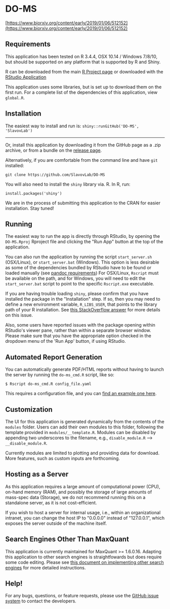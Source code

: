 # DO-MS

[https://www.biorxiv.org/content/early/2019/01/06/512152](https://www.biorxiv.org/content/early/2019/01/06/512152)

## Requirements

This application has been tested on R 3.4.4, OSX 10.14 / Windows 7/8/10, 
but should be supported on any platform that is supported by R and Shiny.

R can be downloaded from the main [R Project page](https://www.r-project.org/)
or downloaded with the [RStudio Application](https://www.rstudio.com/products/rstudio/download/)

This application uses some libraries, but is set up to download them on the first run. 
For a complete list of the dependencies of this application, view ```global.R```.

## Installation

The easiest way to install and run is: ```shiny::runGitHub('DO-MS', 'SlavovLab')```

-----------------

Or, install this application by downloading it from the GitHub page as a .zip archive, 
or from a bundle on the [release page](https://github.com/SlavovLab/DO-MS/releases).

Alternatively, if you are comfortable from the command line and have ```git``` installed:

```{bash}
git clone https://github.com/SlavovLab/DO-MS
```

You will also need to install the ```shiny``` library via. R. In R, run:

```{r}
install.packages('shiny')
```

We are in the process of submitting this application to the CRAN for easier installation. Stay tuned!

## Running

The easiest way to run the app is directly through RStudio, by opening the ```DO-MS.Rproj``` Rproject file 
and clicking the "Run App" button at the top of the application.

You can also run the application by running the script ```start_server.sh``` (OSX/Linux), or ```start_server.bat``` (Windows). This option is less desirable as some of the dependencies bundled by RStudio have to be found or loaded manually (see [pandoc requirements](https://github.com/SlavovLab/DO-MS/blob/master/documentation/pandoc.md))
For OSX/Linux, ```Rscript``` must be available on the path, and for Windows, you will need to edit the ```start_server.bat``` script to point to the specific ```Rscript.exe``` executable.

If you are having trouble loading ```shiny```, please confirm that you have installed the package in the "Installation" step. If so, then you may need to define a new environment variable, ```R_LIBS_USER```, that points to the library path of your R installation. See [this StackOverflow answer](https://stackoverflow.com/a/19662905) for more details on this issue.

Also, some users have reported issues with the package opening within RStudio's viewer pane, rather than within a separate browser window. Please make sure that you have the appropriate option checked in the dropdown menu of the 'Run App' button, if using RStudio.

## Automated Report Generation

You can automatically generate PDF/HTML reports without having to launch the server by running the ```do-ms_cmd.R``` script, like so:

```
$ Rscript do-ms_cmd.R config_file.yaml
```

This requires a configuration file, and you can [find an example one here](https://github.com/SlavovLab/DO-MS/blob/master/example/config_file.yaml).

## Customization

The UI for this application is generated dynamically from the contents of the ```modules``` folder. Users can add their own modules to this folder, following the template provided in ```modules/__template.R```. Modules can be disabled by appending two underscores to the filename, e.g., ```disable_module.R``` --> ```__disable_module.R```.

Currently modules are limited to plotting and providing data for download. More features, such as custom inputs are forthcoming.

## Hosting as a Server

As this application requires a large amount of computational power (CPU), on-hand memory (RAM), and possibly the storage of large amounts of mass-spec data (Storage), we do not recommend running this on a standalone server, as it is not cost-efficient.

If you wish to host a server for internal usage, i.e., within an organizational intranet, you can change the host IP to "0.0.0.0" instead of "127.0.0.1", which exposes the server outside of the machine itself.

## Search Engines Other Than MaxQuant

This application is currently maintained for MaxQuant >= 1.6.0.16. Adapting this application to other search engines is straightfowards but does require some code editing. Please see [this document on implementing other search engines](https://github.com/SlavovLab/DO-MS/blob/master/documentation/implement_other_search_engines.md) for more detailed instructions.

## Help!

For any bugs, questions, or feature requests, 
please use the [GitHub issue system](https://github.com/SlavovLab/DO-MS/issues) to contact the developers.

